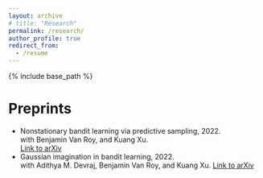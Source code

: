 ```yaml
---
layout: archive
# title: "Research"
permalink: /research/
author_profile: true
redirect_from:
  - /resume
---
```


{% include base_path %}

Preprints
======
* Nonstationary bandit learning via predictive sampling, 2022.  
  with Benjamin Van Roy, and Kuang Xu.  
  [Link to arXiv](https://arxiv.org/abs/2205.01970)
* Gaussian imagination in bandit learning, 2022.  
  with Adithya M. Devraj, Benjamin Van Roy, and Kuang Xu. 
  [Link to arXiv](https://arxiv.org/abs/2201.01902)
